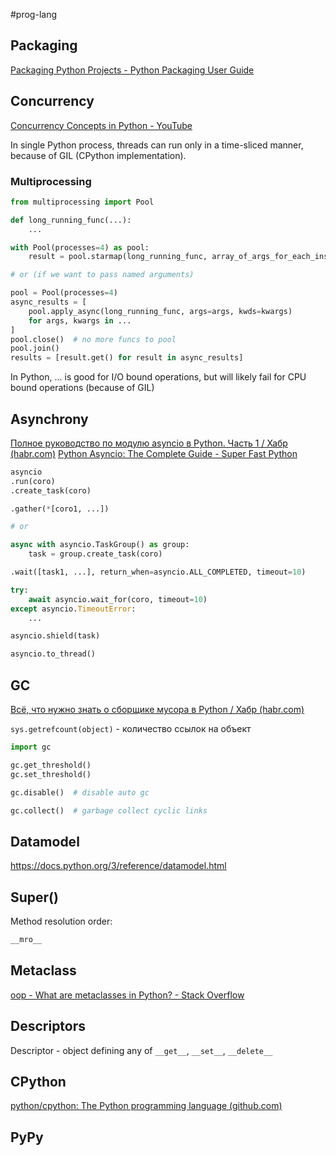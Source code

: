 #prog-lang 
## Packaging

[Packaging Python Projects - Python Packaging User Guide](https://packaging.python.org/en/latest/tutorials/packaging-projects/)
## Concurrency

[Concurrency Concepts in Python - YouTube](https://www.youtube.com/watch?v=S05-MZAJqNM&list=PL9_iFHfnv8hBzIvrgk5qsE4VD7oUiAQ4E&index=8)

In single Python process, threads can run only in a time-sliced manner, because of GIL (CPython implementation).
### Multiprocessing

```python
from multiprocessing import Pool

def long_running_func(...):
	...

with Pool(processes=4) as pool:
	result = pool.starmap(long_running_func, array_of_args_for_each_instance)

# or (if we want to pass named arguments)

pool = Pool(processes=4)
async_results = [
	pool.apply_async(long_running_func, args=args, kwds=kwargs)
	for args, kwargs in ...
]
pool.close()  # no more funcs to pool
pool.join()
results = [result.get() for result in async_results]
```


In Python, ... is good for I/O bound operations, but will likely fail for CPU bound operations (because of GIL)
## Asynchrony

[Полное руководство по модулю asyncio в Python. Часть 1 / Хабр (habr.com)](https://habr.com/ru/companies/wunderfund/articles/700474/)
[Python Asyncio: The Complete Guide - Super Fast Python](https://superfastpython.com/python-asyncio/)

```python
asyncio
.run(coro)
.create_task(coro)

.gather(*[coro1, ...])

# or

async with asyncio.TaskGroup() as group:
	task = group.create_task(coro)

.wait([task1, ...], return_when=asyncio.ALL_COMPLETED, timeout=10)

try:
	await asyncio.wait_for(coro, timeout=10)
except asyncio.TimeoutError:
	...

asyncio.shield(task)

asyncio.to_thread()
```
## GC

[Всё, что нужно знать о сборщике мусора в Python / Хабр (habr.com)](https://habr.com/ru/articles/417215/)

`sys.getrefcount(object)` - количество ссылок на объект

```python
import gc

gc.get_threshold()
gc.set_threshold()

gc.disable()  # disable auto gc

gc.collect()  # garbage collect cyclic links
```

## Datamodel

https://docs.python.org/3/reference/datamodel.html
## Super()

Method resolution order:

```python
__mro__
```
## Metaclass

[oop - What are metaclasses in Python? - Stack Overflow](https://stackoverflow.com/questions/100003/what-are-metaclasses-in-python)
## Descriptors

Descriptor - object defining any of `__get__`, `__set__`, `__delete__`

## CPython

[python/cpython: The Python programming language (github.com)](https://github.com/python/cpython)
## PyPy
